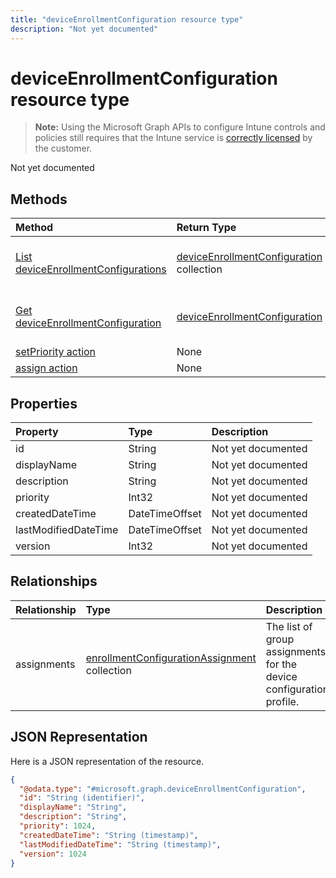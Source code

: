 ```yaml
---
title: "deviceEnrollmentConfiguration resource type"
description: "Not yet documented"
---
```


# deviceEnrollmentConfiguration resource type

> **Note:** Using the Microsoft Graph APIs to configure Intune controls and policies still requires that the Intune service is [correctly licensed](https://go.microsoft.com/fwlink/?linkid=839381) by the customer.

Not yet documented
## Methods
|Method|Return Type|Description|
|:---|:---|:---|
|[List deviceEnrollmentConfigurations](../api/intune-onboarding-deviceenrollmentconfiguration-list.md)|[deviceEnrollmentConfiguration](../resources/intune-onboarding-deviceenrollmentconfiguration.md) collection|List properties and relationships of the [deviceEnrollmentConfiguration](../resources/intune-onboarding-deviceenrollmentconfiguration.md) objects.|
|[Get deviceEnrollmentConfiguration](../api/intune-onboarding-deviceenrollmentconfiguration-get.md)|[deviceEnrollmentConfiguration](../resources/intune-onboarding-deviceenrollmentconfiguration.md)|Read properties and relationships of the [deviceEnrollmentConfiguration](../resources/intune-onboarding-deviceenrollmentconfiguration.md) object.|
|[setPriority action](../api/intune-onboarding-deviceenrollmentconfiguration-setpriority.md)|None|Not yet documented|
|[assign action](../api/intune-onboarding-deviceenrollmentconfiguration-assign.md)|None|Not yet documented|

## Properties
|Property|Type|Description|
|:---|:---|:---|
|id|String|Not yet documented|
|displayName|String|Not yet documented|
|description|String|Not yet documented|
|priority|Int32|Not yet documented|
|createdDateTime|DateTimeOffset|Not yet documented|
|lastModifiedDateTime|DateTimeOffset|Not yet documented|
|version|Int32|Not yet documented|

## Relationships
|Relationship|Type|Description|
|:---|:---|:---|
|assignments|[enrollmentConfigurationAssignment](../resources/intune-onboarding-enrollmentconfigurationassignment.md) collection|The list of group assignments for the device configuration profile.|

## JSON Representation
Here is a JSON representation of the resource.
<!-- {
  "blockType": "resource",
  "keyProperty": "id",
  "@odata.type": "microsoft.graph.deviceEnrollmentConfiguration"
}
-->
``` json
{
  "@odata.type": "#microsoft.graph.deviceEnrollmentConfiguration",
  "id": "String (identifier)",
  "displayName": "String",
  "description": "String",
  "priority": 1024,
  "createdDateTime": "String (timestamp)",
  "lastModifiedDateTime": "String (timestamp)",
  "version": 1024
}
```



